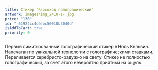 ```yaml
---
title: Стикер "Марсоход галографический"
artwork: images/img_2410-1-.jpg
price: "130"
id: " 61924cc4dfebc50010b3040d"
isAddToCart: true
priority: 0
---
```

Первый лимитированный голографический стикер в Ноль Кельвин. Напечатан по уникальной технологии с голографическими ставками. Переливается серебристо-радужно на свету. Стикер не полностью голографический, за счет этого невероятно приятный на ощупь.